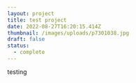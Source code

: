 ```yaml
---
layout: project
title: test project
date: 2022-08-27T16:20:15.414Z
thumbnail: /images/uploads/p7301038.jpg
draft: false
status:
  - complete
---
```

testing